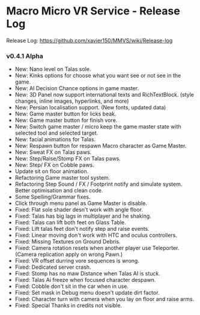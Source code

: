 # Macro Micro VR Service - Release Log
Release Log: https://github.com/xavier150/MMVS/wiki/Release-log

###  v0.4.1 Alpha

- New: Nano level on Talas sole.
- New: Kinks options for choose what you want see or not see in the game.
- New: AI Decision Chance options in game master.
- New: 3D Panel now support international texts and RichTextBlock. (style changes, inline images, hyperlinks, and more)
- New: Persian localisation support. (New fonts, updated data)
- New: Game master button for licks beak.
- New: Game master button for finish vore.
- New: Switch game master / micro keep the game master state with selected tool and selected target.
- New: facial animations for Talas.
- New: Respawn button for respawn Macro character as Game Master.
- New: Sweat FX on Talas paws.
- New: Step/Raise/Stomp FX on Talas paws.
- New: Step/ FX on Cobble paws.
- Update sit on floor animation.
- Refactoring Game master tool system.
- Refactoring Step Sound / FX / Footprint notify and simulate system. Better optimisation and clean code.
- Some Spelling/Grammar fixes.
- Click through menu panel as Game Master is disable.
- Fixed: Flat sole shader desn't work with angle floor.
- Fixed: Talas has big lags in multiplayer and he shaking.
- Fixed: Talas can lift both feet on Glass Table.
- Fixed: Lift talas feet don't notify step and raise events.
- Fixed: Linear moving don't work with HTC and oculus controllers.
- Fixed: Missing Textures on Ground Debris.
- Fixed: Camera rotation resets when another player use Teleporter. (Camera replication apply on wrong Pawn.)
- Fixed: VR offset durring vore sequences is wrong.
- Fixed: Dedicated server crash.
- Fixed: Stomp has no maw Distance when Talas AI is stuck.
- Fixed: Talas Ai freeze when focused character despawn.
- Fixed: Cobble don't sit in the car when in use.
- Fixed: Set mask in Debug menu doesn't update dirt factor.
- Fixed: Character turn with camera when you lay on floor and raise arms.
- Fixed: Special Thanks in credits not visible.

